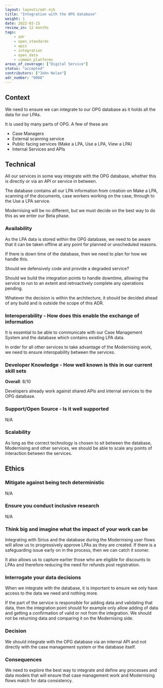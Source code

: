 ```yaml
---
layout: layouts/adr.njk
title: "Integration with the OPG database"
weight: 1
date: 2022-03-15
review_in: 12 months
tags:  
    - adr
    - open_standards
    - apis
    - integration
    - open_data
    - common_platforms
areas_of_coverage: ["Digital Service"]
status: "accepted"
contributors: ["John Nolan"]
adr_number: "0008"
---
```


## Context

We need to ensure we can integrate to our OPG database as it holds all the data for our LPAs.

It is used by many parts of OPG. A few of these are

- Case Managers
- External scanning service
- Public facing services (Make a LPA, Use a LPA, View a LPA)
- Internal Services and APIs

## Technical

All our services in some way integrate with the OPG database, whether this is directly or via an API or service in between.

The database contains all our LPA information from creation on Make a LPA, scanning of the documents, case workers working on the case, through to the Use a LPA service.

Modernising will be no different, but we must decide on the best way to do this as we enter our Beta phase.

### Availability

As the LPA data is stored within the OPG database, we need to be aware that it can be taken offline at any point for planned or unscheduled reasons.

If there is down time of the database, then we need to plan for how we handle this.

Should we defensively code and provide a degraded service?

Should we build the integration points to handle downtime, allowing the service to run to an extent and retroactively complete any operations pending.

Whatever the decision is within the architecture, it should be decided ahead of any build and is outside the scope of this ADR.

### Interoperability - How does this enable the exchange of information

It is essential to be able to communicate with our Case Management System and the database which contains existing LPA data.

In order for all other services to take advantage of the Modernising work, we need to ensure interopability between the services.

### Developer Knowledge - How well known is this in our current skill sets

**Overall**: 8/10

Developers already work against shared APIs and internal services to the OPG database.

### Support/Open Source - Is it well supported

N/A

### Scalability

As long as the correct technology is chosen to sit between the database, Modernising and other services, we should be able to scale any points of interaction between the services.

## Ethics

### Mitigate against being tech deterministic

N/A

### Ensure you conduct inclusive research

N/A

### Think big and imagine what the impact of your work can be

Integrating with Sirius and the database during the Modernising user flows will allow us to progressively approve LPAs as they are created. If there is a safeguarding issue early on in the process, then we can catch it sooner.

It also allows us to capture earlier those who are eligible for discounts to LPAs and therefore reducing the need for refunds post registration.

### Interrogate your data decisions

When we integrate with the database, it is important to ensure we only have access to the data we need and nothing more.

If the part of the service is responsible for adding data and validating that data, then the integration point should for example only allow adding of data and getting a confirmation of valid or not from the integration. We should not be returning data and comparing it on the Modernising side.

### Decision

We should integrate with the OPG database via an internal API and not directly with the case management system or the database itself.

### Consequences

We need to explore the best way to integrate and define any processes and data models that will ensure that case management work and Modernising flows match for data consistency.
